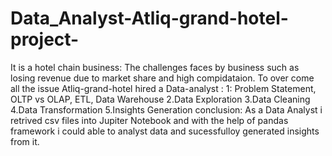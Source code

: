 # Data_Analyst-Atliq-grand-hotel-project-
It is a hotel chain business:
The challenges faces by business such as losing revenue due to market share and high compidataion.
To over come all the issue Atliq-grand-hotel hired a Data-analyst :
1: Problem Statement, OLTP vs OLAP, ETL, Data Warehouse
2.Data Exploration
3.Data Cleaning
4.Data Transformation
5.Insights Generation
conclusion:
As a Data Analyst i retrived csv files into Jupiter Notebook and with the help of pandas framework i could able to analyst data and sucessfulloy generated insights from it.
